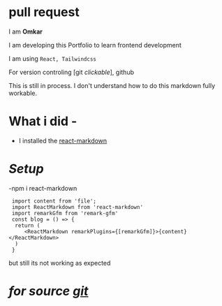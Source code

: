 # **pull request** 

I am **Omkar**

I am developing this Portfolio to learn frontend development 

I am using `React, Tailwindcss` 

For version controling [git *clickable*], github

This is still in process. I don't understand how to do this markdown fully workable.

# What i did -
- I installed the [react-markdown](https://www.npmjs.com/package/react-markdown) 
# *Setup* 
 -npm i react-markdown
```
 import content from 'file';
 import ReactMarkdown from 'react-markdown'
 import remarkGfm from 'remark-gfm'
 const blog = () => {
  return (
     <ReactMarkdown remarkPlugins={[remarkGfm]}>{content}</ReactMarkdown>
  )
 }
 ```

but still its not working as expected
# *for source [**git**](https://github.com/omkardalu/myPortfolio/blob/main/frontend/src/pages/Blog.jsx)*